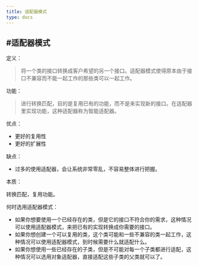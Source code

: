 ```yaml
---
title: 适配器模式
type: docs
---
```


#适配器模式
---
定义：
>将一个类的接口转换成客户希望的另一个接口。适配器模式使得原本由于接口不兼容而不能一起工作的那些类可以一起工作。

功能：

>进行转换匹配，目的是复用已有的功能，而不是来实现新的接口。在适配器里实现功能，这种适配器称为智能适配器。

优点：

* 更好的复用性
* 更好的扩展性

缺点：

* 过多的使用适配器，会让系统非常零乱，不容易整体进行把握。

本质：

转换匹配，复用功能。

何时选用适配器模式：

* 如果你想要使用一个已经存在的类，但是它的接口不符合你的需求，这种情况可以使用适配器模式，来把已有的实现转换成你需要的接口。
* 如果你想创建一个可以复用的类，这个类可能和一些不兼容的类一起工作，这种情况可以使用适配器模式，到时候需要什么就适配什么。
* 如果你想使用一些已经存在的子类，但是不可能对每一个子类都进行适配，这种情况可以选用对象适配器，直接适配这些子类的父类就可以了。
